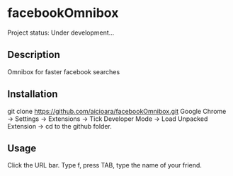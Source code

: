 facebookOmnibox
===============

Project status: Under development...


Description
-----------
Omnibox for faster facebook searches


Installation
------------

git clone https://github.com/aicioara/facebookOmnibox.git
Google Chrome -> Settings -> Extensions -> Tick Developer Mode -> Load Unpacked Extension -> cd to the github folder.


Usage
-----
Click the URL bar. Type f, press TAB, type the name of your friend.